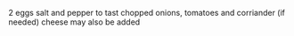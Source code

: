 2 eggs
salt and pepper to tast
chopped onions, tomatoes and corriander (if needed)
cheese may also be added
